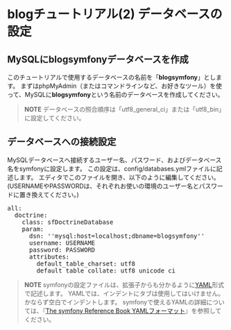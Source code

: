 blogチュートリアル(2) データベースの設定
========================================

MySQLにblogsymfonyデータベースを作成
------------------------------------

このチュートリアルで使用するデータベースの名前を「**blogsymfony**」とします。
まずはphpMyAdmin（またはコマンドラインなど、お好きなツール）を使って、MySQLに**blogsymfony**という名前のデータベースを作成してください。

> **NOTE**
> データベースの照合順序は「utf8_general_ci」または「utf8_bin」に設定してください。


データベースへの接続設定
------------------------

MySQLデータベースへ接続するユーザー名、パスワード、およびデータベース名をsymfonyに設定します。
この設定は、config/databases.ymlファイルに記述します。
エディタでこのファイルを開き、以下のように編集してください。
(USERNAMEやPASSWORDは、それぞれお使いの環境のユーザー名とパスワードに置き換えてください。)

<pre>
all:
  doctrine:
    class: sfDoctrineDatabase
    param:
      dsn: ''mysql:host=localhost;dbname=blogsymfony''
      username: USERNAME
      password: PASSWORD
      attributes:
        default_table_charset: utf8
        default_table_collate: utf8_unicode_ci
</pre>

> **NOTE**
> symfonyの設定ファイルは、拡張子からも分かるように[YAML](http://ja.wikipedia.org/wiki/YAML)形式で記述します。
> YAMLでは、インデントにタブは使用してはいけません。かならず空白でインデントします。
> symfonyで使えるYAMLの詳細については、『[The symfony Reference Book YAMLフォーマット](http://www.symfony-project.org/reference/1_4/ja/02-YAML)』を参照してください。
